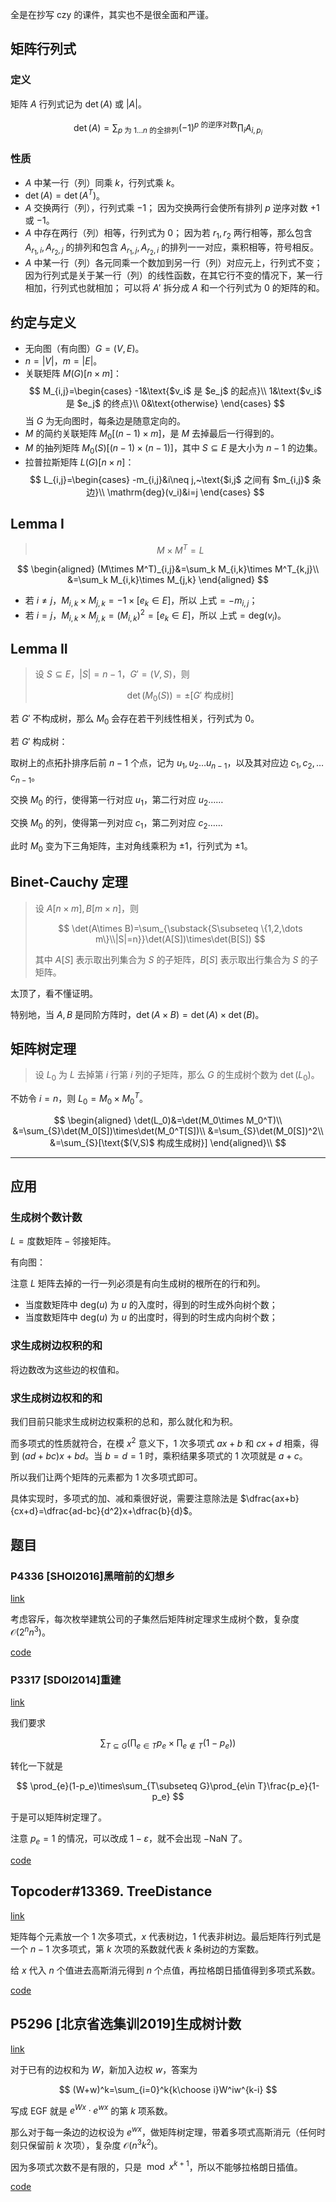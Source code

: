 全是在抄写 czy 的课件，其实也不是很全面和严谨。

## 矩阵行列式

### 定义

矩阵 $A$ 行列式记为 $\det(A)$ 或 $|A|$。

$$
\det(A)=\sum_{\text{$p$ 为 $1\dots n$ 的全排列}}(-1)^{\text{$p$ 的逆序对数}}\prod_{i}A_{i,p_i}
$$

### 性质

- $A$ 中某一行（列）同乘 $k$，行列式乘 $k$。
- $\det(A)=\det(A^T)$。
- $A$ 交换两行（列），行列式乘 $-1$；
  因为交换两行会使所有排列 $p$ 逆序对数 $+1$ 或 $-1$。
- $A$ 中存在两行（列）相等，行列式为 $0$；
  因为若 $r_1,r_2$ 两行相等，那么包含 $A_{r_1,i},A_{r_2,j}$ 的排列和包含 $A_{r_1,j},A_{r_2,i}$ 的排列一一对应，乘积相等，符号相反。
- $A$ 中某一行（列）各元同乘一个数加到另一行（列）对应元上，行列式不变；
  因为行列式是关于某一行（列）的线性函数，在其它行不变的情况下，某一行相加，行列式也就相加；
  可以将 $A'$ 拆分成 $A$ 和一个行列式为 $0$ 的矩阵的和。

## 约定与定义

- 无向图（有向图）$G=(V,E)$。
- $n=|V|$，$m=|E|$。
- 关联矩阵 $M(G)[n\times m]$：
$$
M_{i,j}=\begin{cases}
-1&\text{$v_i$ 是 $e_j$ 的起点}\\
1&\text{$v_i$ 是 $e_j$ 的终点}\\
0&\text{otherwise}
\end{cases}
$$
当 $G$ 为无向图时，每条边是随意定向的。
- $M$ 的简约关联矩阵 $M_0[(n-1)\times m]$，是 $M$ 去掉最后一行得到的。
- $M$ 的抽列矩阵 $M_0(S)[(n-1)\times (n-1)]$，其中 $S\subseteq E$ 是大小为 $n-1$ 的边集。
- 拉普拉斯矩阵 $L(G)[n\times n]$：
$$
L_{i,j}=\begin{cases}
-m_{i,j}&i\neq j,~\text{$i,j$ 之间有 $m_{i,j}$ 条边}\\
\mathrm{deg}(v_i)&i=j
\end{cases}
$$

## Lemma I

> $$
> M\times M^T=L
> $$


$$
\begin{aligned}
(M\times M^T)_{i,j}&=\sum_k M_{i,k}\times M^T_{k,j}\\
&=\sum_k M_{i,k}\times M_{j,k}
\end{aligned}
$$

- 若 $i\neq j$，$M_{i,k}\times M_{j,k}=-1\times [e_k\in E]$，所以 $\text{上式}=-m_{i,j}$；
- 若 $i=j$，$M_{i,k}\times M_{j,k}=(M_{i,k})^2=[e_k\in E]$，所以 $\text{上式}=\mathrm{deg}(v_i)$。

## Lemma II

> 设 $S\subseteq E$，$|S|=n-1$，$G'=(V,S)$，则
> 
> $$
> \det(M_0(S))=\pm[\text{$G'$ 构成树}]
> $$

若 $G'$ 不构成树，那么 $M_0$ 会存在若干列线性相关，行列式为 $0$。

若 $G'$ 构成树：

取树上的点拓扑排序后前 $n-1$ 个点，记为 $u_1,u_2\dots u_{n-1}$，以及其对应边 $c_1,c_2,\dots c_{n-1}$。

交换 $M_0$ 的行，使得第一行对应 $u_1$，第二行对应 $u_2$……

交换 $M_0$ 的列，使得第一列对应 $c_1$，第二列对应 $c_2$……

此时 $M_0$ 变为下三角矩阵，主对角线乘积为 $\pm 1$，行列式为 $\pm 1$。

## Binet-Cauchy 定理

> 设 $A[n\times m],B[m\times n]$，则
> 
> $$
> \det(A\times B)=\sum_{\substack{S\subseteq \{1,2,\dots m\}\\|S|=n}}\det(A[S])\times\det(B[S])
> $$
> 
> 其中 $A[S]$ 表示取出列集合为 $S$ 的子矩阵，$B[S]$ 表示取出行集合为 $S$ 的子矩阵。

太顶了，看不懂证明。

特别地，当 $A,B$ 是同阶方阵时，$\det(A\times B)=\det(A)\times \det(B)$。

## 矩阵树定理

> 设 $L_0$ 为 $L$ 去掉第 $i$ 行第 $i$ 列的子矩阵，那么 $G$ 的生成树个数为 $\det(L_0)$。

不妨令 $i=n$，则 $L_0=M_0\times M_0^T$。

$$
\begin{aligned}
\det(L_0)&=\det(M_0\times M_0^T)\\
&=\sum_{S}\det(M_0[S])\times\det(M_0^T[S])\\
&=\sum_{S}\det(M_0[S])^2\\
&=\sum_{S}[\text{$(V,S)$ 构成生成树}]
\end{aligned}\\
$$

----


## 应用

### 生成树个数计数

$L=\text{度数矩阵}-\text{邻接矩阵}$。

有向图：

注意 $L$  矩阵去掉的一行一列必须是有向生成树的根所在的行和列。
- 当度数矩阵中 $\mathrm{deg}(u)$ 为 $u$ 的入度时，得到的时生成外向树个数；
- 当度数矩阵中 $\mathrm{deg}(u)$ 为 $u$ 的出度时，得到的时生成内向树个数；

### 求生成树边权积的和

将边数改为这些边的权值和。

###  求生成树边权和的和

我们目前只能求生成树边权乘积的总和，那么就化和为积。

而多项式的性质就符合，在模 $x^2$ 意义下，$1$ 次多项式 $ax+b$ 和 $cx+d$ 相乘，得到 $(ad+bc)x+bd$。当 $b=d=1$ 时，乘积结果多项式的 $1$ 次项就是 $a+c$。

所以我们让两个矩阵的元素都为 $1$ 次多项式即可。

具体实现时，多项式的加、减和乘很好说，需要注意除法是 $\dfrac{ax+b}{cx+d}=\dfrac{ad-bc}{d^2}x+\dfrac{b}{d}$。

## 题目

### P4336 [SHOI2016]黑暗前的幻想乡

[link](https://www.luogu.com.cn/problem/P4336)

考虑容斥，每次枚举建筑公司的子集然后矩阵树定理求生成树个数，复杂度 $\mathcal O(2^nn^3)$。

[code](https://pasteme.cn/139259)

### P3317 [SDOI2014]重建

[link](https://www.luogu.com.cn/problem/P3317)

我们要求

$$
\sum_{T\subseteq G}\left(\prod_{e\in T}p_e\times\prod_{e\not\in T}(1-p_e)\right)
$$

转化一下就是

$$
\prod_{e}(1-p_e)\times\sum_{T\subseteq G}\prod_{e\in T}\frac{p_e}{1-p_e}
$$

于是可以矩阵树定理了。

注意 $p_e=1$ 的情况，可以改成 $1-\varepsilon$，就不会出现 $-\mathrm{NaN}$ 了。

[code](https://pasteme.cn/139266)

## Topcoder#13369. TreeDistance

[link](https://vjudge.net/problem/TopCoder-13369)

矩阵每个元素放一个 $1$ 次多项式，$x$ 代表树边，$1$ 代表非树边。最后矩阵行列式是一个 $n−1$ 次多项式，第 $k$ 次项的系数就代表 $k$ 条树边的方案数。

给 $x$ 代入 $n$ 个值进去高斯消元得到 $n$ 个点值，再拉格朗日插值得到多项式系数。

[code](https://pasteme.cn/139423)

## P5296 [北京省选集训2019]生成树计数

[link](https://www.luogu.com.cn/problem/P5296)

对于已有的边权和为 $W$，新加入边权 $w$，答案为

$$
(W+w)^k=\sum_{i=0}^k{k\choose i}W^iw^{k-i}
$$

写成 EGF 就是 $e^{Wx}\cdot e^{wx}$ 的第 $k$ 项系数。

那么对于每一条边的边权设为 $e^{wx}$，做矩阵树定理，带着多项式高斯消元（任何时刻只保留前 $k$ 次项），复杂度 $\mathcal O(n^3k^2)$。

因为多项式次数不是有限的，只是 $\bmod x^{k+1}$，所以不能够拉格朗日插值。

[code](https://pasteme.cn/139522)